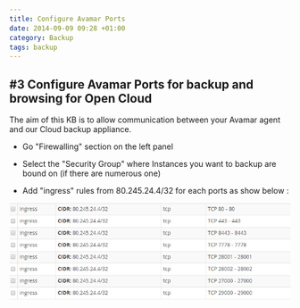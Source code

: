 ```yaml
---
title: Configure Avamar Ports
date: 2014-09-09 09:28 +01:00
category: Backup
tags: backup
---
```

## #3 Configure Avamar Ports for backup and browsing for Open Cloud

The aim of this KB is to allow communication between your Avamar agent and our Cloud backup appliance.

* Go "Firewalling" section on the left panel

* Select the "Security Group" where Instances you want to backup are bound on (if there are numerous one)

* Add "ingress" rules from 80.245.24.4/32 for each ports as show below :

![Add rules for backup and browsing](ConfigureAvamarPorts.png)

